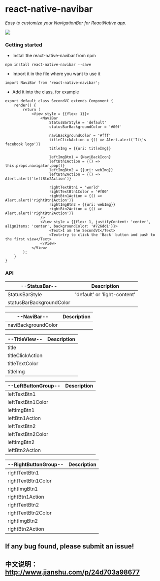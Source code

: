 # react-native-navibar
*Easy to customize your NavigationBar for ReactNative app.*

![](https://cloud.githubusercontent.com/assets/6848625/23743695/a44d4c88-04ec-11e7-898a-ade90bf9477e.jpeg)

### Getting started

* Install the react-native-navibar from npm 
```
npm install react-native-navibar --save
```

* Import it in the file where you want to use it

```
import NaviBar from 'react-native-navibar';
```
* Add it into the class, for example

```
export default class SecondVC extends Component {
    render() {
        return (
            <View style = {{flex: 1}}>
                <NaviBar
                    StatusBarStyle = 'default'
                    statusBarBackgroundColor = '#00f'                    
                    
                    naviBackgroundColor = '#fff'
                    titleClickAction = {() => Alert.alert('It\'s facebook logo')}
                    titleImg = {{uri: titleImg}}

                    leftImgBtn1 = {NaviBackIcon}
                    leftBtn1Action = {() => this.props.navigator.pop()}
                    leftImgBtn2 = {{uri: webImg}}
                    leftBtn2Action = {() => Alert.alert('leftBtn2Action')}

                    rightTextBtn1 = 'world'
                    rightTextBtn1Color = '#f00'
                    rightBtn1Action = {() => Alert.alert('rightBtn1Action')}
                    rightImgBtn2 = {{uri: webImg}}
                    rightBtn2Action = {() => Alert.alert('rightBtn2Action')}
                />
                <View style = {{flex: 1, justifyContent: 'center', alignItems: 'center', backgroundColor: '#726dd1'}}>
                    <Text>I am the SecondVC</Text>
                    <Text>try to click the 'Back' button and push to the first view</Text>
                </View>
            </View>
        );
    }
}
```

### API
| --StatusBar--              |Description
| -------------------------- |-------------
|  StatusBarStyle            |'default' or 'light-content'
|  statusBarBackgroundColor  |

|  --NaviBar--               |Description
| -------------------------- |-------------
|  naviBackgroundColor       |


|  --TitleView--             |Description
| -------------------------- |-------------
|  title                     |
|  titleClickAction          |
|  titleTextColor            |
|  titleImg                  |


|  --LeftButtonGroup--       |Description
| -------------------------- |-------------
|  leftTextBtn1              | 
|  leftTextBtn1Color         |
|  leftImgBtn1               |
|  leftBtn1Action            |
|  leftTextBtn2              |
|  leftTextBtn2Color         |
|  leftImgBtn2               |
|  leftBtn2Action            |


|  --RightButtonGroup--      |Description
| -------------------------- |-------------
|  rightTextBtn1             |
|  rightTextBtn1Color        |
|  rightImgBtn1              | 
|  rightBtn1Action           |
|  rightTextBtn2             |
|  rightTextBtn2Color        |
|  rightImgBtn2              | 
|  rightBtn2Action           |
 
## If any bug found, please submit an issue!

## 中文说明：http://www.jianshu.com/p/24d703a98677